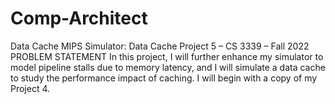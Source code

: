 # Comp-Architect
Data Cache
MIPS Simulator: Data Cache
Project 5 – CS 3339 – Fall 2022
PROBLEM STATEMENT
In this project, I will further enhance my simulator to model pipeline stalls due to memory latency, and I will simulate a data cache to study the performance impact of caching. I will begin with a copy of my Project 4.
